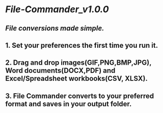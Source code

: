 # _File-Commander_v1.0.0_
## _File conversions made simple._ 
## 1. Set your preferences the first time you run it.
## 2. Drag and drop images(GIF,PNG,BMP,JPG), Word documents(DOCX,PDF) and Excel/Spreadsheet workbooks(CSV, XLSX).
## 3. File Commander converts to your preferred format and saves in your output folder. 



